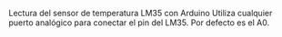 Lectura del sensor de temperatura LM35 con Arduino
Utiliza cualquier puerto analógico para conectar el pin del LM35. Por defecto es el A0.
